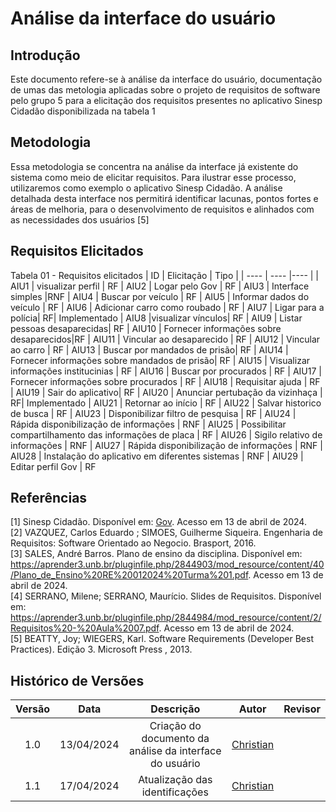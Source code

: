 # Análise da interface do usuário

## Introdução
Este documento refere-se à análise da interface do usuário, documentação de umas das metologia aplicadas sobre o projeto de requisitos de software pelo grupo 5 para a elicitação dos requisitos presentes no aplicativo Sinesp Cidadão disponibilizada na tabela 1

## Metodologia

Essa metodologia se concentra na análise da interface já existente do sistema como meio de elicitar requisitos. Para ilustrar esse processo, utilizaremos como exemplo o aplicativo Sinesp Cidadão. A análise detalhada desta interface nos permitirá identificar lacunas, pontos fortes e áreas de melhoria, 
para o desenvolvimento de requisitos e alinhados com as necessidades dos usuários [5]

## Requisitos Elicitados
Tabela 01 - Requisitos elicitados
| ID | Elicitação | Tipo | 
| ---- | ---- |---- |
| AIU1 | visualizar perfil | RF
|  AIU2 | Logar pelo Gov |  RF
|  AIU3 | Interface simples  |RNF
|  AIU4 | Buscar por veículo | RF
|  AIU5 | Informar dados do veículo |  RF
|  AIU6 | Adicionar carro como roubado |  RF
|   AIU7 | Ligar para a polícia| RF| Implementado
|  AIU8  |visualizar vínculos|  RF
|  AIU9 | Listar pessoas desaparecidas|  RF
|  AIU10 | Fornecer informações sobre desaparecidos|RF
|  AIU11  | Vincular ao desaparecido | RF
|  AIU12  | Vincular ao carro | RF
|  AIU13  | Buscar por mandados de prisão| RF
|  AIU14  | Fornecer informações sobre mandados de prisão| RF
|  AIU15  | Visualizar informações institucinias | RF
|  AIU16  | Buscar por procurados | RF
|  AIU17  | Fornecer informações sobre procurados | RF
|  AIU18  | Requisitar ajuda | RF
|  AIU19  | Sair do aplicativo| RF
|  AIU20  | Anunciar pertubação da vizinhaça | RF| Implementado
|  AIU21  | Retornar ao início | RF
|  AIU22  | Salvar historico de busca	| RF
|  AIU23  | Disponibilizar filtro de pesquisa | RF
|  AIU24  | Rápida disponibilização de informações | RNF
|  AIU25  | Possibilitar compartilhamento das informações de placa | RF
|  AIU26  | Sigilo relativo de informações | RNF
|  AIU27  | Rápida disponibilização de informações | RNF
|  AIU28  | Instalação do aplicativo em diferentes sistemas | RNF
|  AIU29  | Editar perfil Gov | RF




## Referências
[1] Sinesp Cidadão. Disponível em: [Gov](https://www.gov.br/pt-br/apps/sinesp-cidadao). Acesso em 13 de abril de 2024.</br>
[2] VAZQUEZ, Carlos Eduardo ; SIMOES, Guilherme Siqueira. Engenharia de Requisitos: Software Orientado ao Negocio.  Brasport, 2016.</br>
[3] SALES, André Barros. Plano de ensino da disciplina. Disponível em: <https://aprender3.unb.br/pluginfile.php/2844903/mod_resource/content/40/Plano_de_Ensino%20RE%20012024%20Turma%201.pdf>. Acesso em 13 de abril de 2024.</br>
[4] SERRANO, Milene; SERRANO, Maurício. Slides de Requisitos. Disponível em: <https://aprender3.unb.br/pluginfile.php/2844984/mod_resource/content/2/Requisitos%20-%20Aula%2007.pdf>. Acesso em 13 de abril de 2024.</br>
[5] BEATTY, Joy; WIEGERS, Karl. Software Requirements (Developer Best Practices). Edição 3. Microsoft Press , 2013.
## Histórico de Versões
| Versão | Data | Descrição | Autor | Revisor |
| :----: | :--: | :-------: | :---: | :-----: |
| 1.0 | 13/04/2024 | Criação do documento da análise da interface do usuário | [Christian](https://github.com/crstyhs)|  |
| 1.1 | 17/04/2024 | Atualização das identificações | [Christian](https://github.com/crstyhs)|  |

